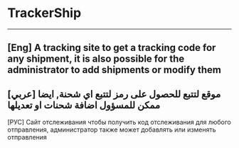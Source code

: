# TrackerShip
-------------------------------
[Eng] A tracking site to get a tracking code for any shipment, it is also possible for the administrator to add shipments or modify them
-------------------------------
[عربي] موقع لتتبع للحصول على رمز لتتبع اي شحنة, ايضا ممكن للمسؤول اضافة شحنات او تعديلها
-------------------------------
[РУС] Сайт отслеживания чтобы получить код отслеживания для любого отправления, администратор также может добавлять или изменять отправления
